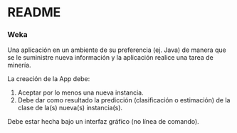 # README #


### Weka ###

Una aplicación en un ambiente de su preferencia (ej. Java) de manera que se le suministre nueva información y la aplicación realice una tarea de minería.

La creación de la App debe: 
1) Aceptar por lo menos una nueva instancia.
2) Debe dar como resultado la predicción (clasificación o estimación) de la clase de la(s) nueva(s) instancia(s).

Debe estar hecha bajo un interfaz gráfico (no línea de comando).